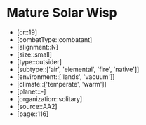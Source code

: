 
# Mature Solar Wisp

- [cr::19]
- [combatType::combatant]
- [alignment::N]
- [size::small]
- [type::outsider]
- [subtype::['air', 'elemental', 'fire', 'native']]
- [environment::['lands', 'vacuum']]
- [climate::['temperate', 'warm']]
- [planet::-]
- [organization::solitary]
- [source::AA2]
- [page::116]
